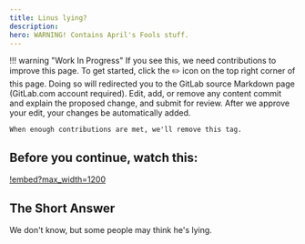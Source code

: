 ```yaml
---
title: Linus lying?
description:
hero: WARNING! Contains April's Fools stuff.
---
```


!!! warning "Work In Progress"
    If you see this, we need contributions to improve this page. To get started, click the :pencil2: icon on the
    top right corner of this page. Doing so will redirected you to the GitLab source Markdown page (GitLab.com account
    required). Edit, add, or remove any content commit and explain the proposed change, and submit for review.
    After we approve your edit, your changes be automatically added.

    When enough contributions are met, we'll remove this tag.

## Before you continue, watch this:
[!embed?max_width=1200](https://www.youtube.com/watch?v=pYQtusd8deU)

## The Short Answer
We don't know, but some people may think he's lying.
